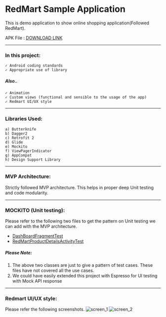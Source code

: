 # RedMart Sample Application
This is demo application to show online shopping application(Followed RedMart).

APK File : [DOWNLOAD LINK](https://drive.google.com/file/d/1p-oy7xTGNSgKZPl-XAEPqlm8EyewZoBO/view?usp=sharing)

---
### In this project:
```
✓ Android coding standards
✓ Appropriate use of library
```
##### Also..
```✓ Test (Unit Test)
✓ Animation
✓ Custom views (functional and sensible to the usage of the app)
✓ Redmart UI/UX style
```
---
### Libraries Used:
```
a) Butterknife 
b) Dagger2 
c) Retrofit 2
d) Glide
e) Mockito
f) ViewPagerIndicator
g) AppCompat
h) Design Support Library
```
---
### MVP Architecture:
Strictly followed MVP architecture. This helps in proper deep Unit testing and code modularity.

---
### MOCKITO (Unit testing):
Please refer to the following two files to get the pattern on Unit testing we can add with the MVP architecture.
- [DashBoardFragmentTest](https://github.com/AabidMulani/android-redmart-assignment/blob/master/app/src/test/java/com/redmartassignment/android/app/fragment/DashBoardFragmentTest.java)
- [RedMartProductDetailsActivityTest](https://github.com/AabidMulani/android-redmart-assignment/blob/master/app/src/test/java/com/redmartassignment/android/app/activities/RedMartProductDetailsActivityTest.java)

##### Please Note:
1) The above two classes are just to give a pattern of test cases. These files have not covered all the use cases.
2) We could have easily extended this project with Espresso for UI testing with Mock API response


---
### Redmart UI/UX style:
Please refer the following screenshots.
![screen_1](https://user-images.githubusercontent.com/5441853/59253356-979e6500-8c60-11e9-8e8a-f4167cc36ac3.png)
![screen_2](https://user-images.githubusercontent.com/5441853/59253359-9a995580-8c60-11e9-9a12-75fd4c82e6ea.png)

 
